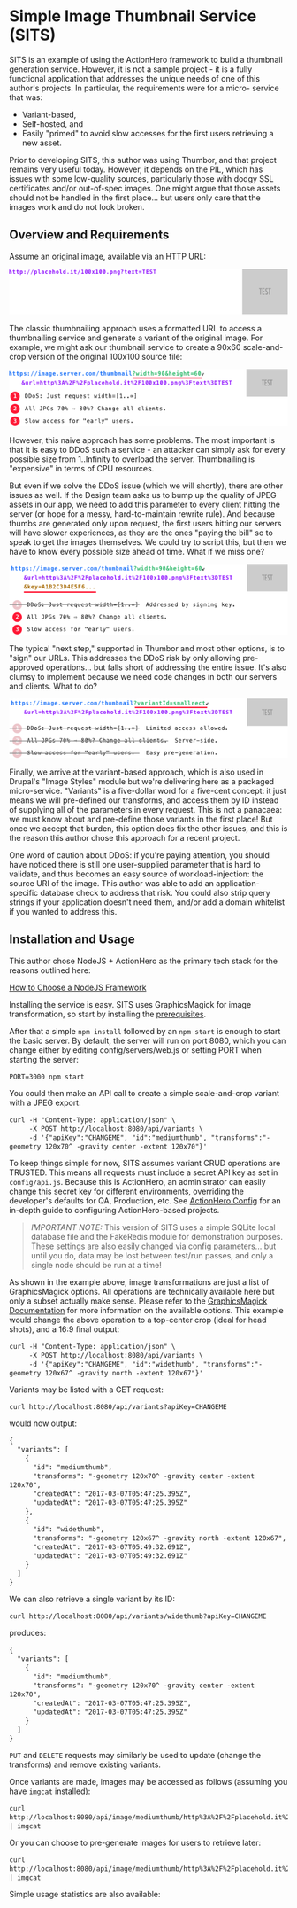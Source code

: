 # Simple Image Thumbnail Service (SITS)

SITS is an example of using the ActionHero framework to build a thumbnail
generation service. However, it is not a sample project - it is a fully
functional application that addresses the unique needs of one of this
author's projects. In particular, the requirements were for a micro-
service that was:

* Variant-based,
* Self-hosted, and
* Easily "primed" to avoid slow accesses for the first users retrieving
a new asset.

Prior to developing SITS, this author was using Thumbor, and that
project remains very useful today. However, it depends on the PIL, which
has issues with some low-quality sources, particularly those with dodgy
SSL certificates and/or out-of-spec images. One might argue that those
assets should not be handled in the first place... but users only care
that the images work and do not look broken.

## Overview and Requirements

Assume an original image, available via an HTTP URL:

![Original Image](https://raw.githubusercontent.com/crrobinson14/sits/master/docs/original.png)

The classic thumbnailing approach uses a formatted URL to access a
thumbnailing service and generate a variant of the original image. For
example, we might ask our thumbnail service to create a 90x60
scale-and-crop version of the original 100x100 source file:

![Classic Approach](https://raw.githubusercontent.com/crrobinson14/sits/master/docs/classic.png)

However, this naive approach has some problems. The most important is that
it is easy to DDoS such a service - an attacker can simply ask for every
possible size from 1..Infinity to overload the server. Thumbnailing is
"expensive" in terms of CPU resources.

But even if we solve the DDoS issue (which we will shortly), there are
other issues as well. If the Design team asks us to bump up the quality
of JPEG assets in our app, we need to add this parameter to every client
hitting the server (or hope for a messy, hard-to-maintain rewrite rule).
And because thumbs are generated only upon request, the first users
hitting our servers will have slower experiences, as they are the ones
"paying the bill" so to speak to get the images themselves. We could
try to script this, but then we have to know every possible size ahead
of time. What if we miss one?

![Signed URLs](https://raw.githubusercontent.com/crrobinson14/sits/master/docs/signed.png)

The typical "next step," supported in Thumbor and most other options, is
to "sign" our URLs. This addresses the DDoS risk by only allowing pre-
approved operations... but falls short of addressing the entire issue.
It's also clumsy to implement because we need code changes in both our
servers and clients. What to do?

![Variant Approach](https://raw.githubusercontent.com/crrobinson14/sits/master/docs/variant.png)

Finally, we arrive at the variant-based approach, which is also used in
Drupal's "Image Styles" module but we're delivering here as a packaged
micro-service. "Variants" is a five-dollar word for a five-cent concept:
it just means we will pre-defined our transforms, and access them by
ID instead of supplying all of the parameters in every request.
This is not a panacaea: we must know about and pre-define those variants
in the first place! But once we accept that burden, this option does fix
the other issues, and this is the reason this author chose this approach
for a recent project.

One word of caution about DDoS: if you're paying attention, you should
have noticed there is still one user-supplied parameter that is hard to
validate, and thus becomes an easy source of workload-injection: the
source URI of the image. This author was able to add an application-
specific database check to address that risk. You could also strip query
strings if your application doesn't need them, and/or add a domain
whitelist if you wanted to address this.

## Installation and Usage

This author chose NodeJS + ActionHero as the primary tech stack for the
reasons outlined here:

[How to Choose a NodeJS
Framework](https://medium.com/@CodeAndBiscuits/how-to-choose-a-nodejs-framework-a8a44bf73ad4#.i9ooww31u)

Installing the service is easy. SITS uses GraphicsMagick for image
transformation, so start by installing the
[prerequisites](https://github.com/aheckmann/gm#getting-started).

After that a simple `npm install` followed by an `npm start` is enough
to start the basic server. By default, the server will run on port 8080,
which you can change either by editing config/servers/web.js or setting
PORT when starting the server:

    PORT=3000 npm start

You could then make an API call to create a simple scale-and-crop
variant with a JPEG export:

    curl -H "Content-Type: application/json" \
         -X POST http://localhost:8080/api/variants \
         -d '{"apiKey":"CHANGEME", "id":"mediumthumb", "transforms":"-geometry 120x70^ -gravity center -extent 120x70"}'

To keep things simple for now, SITS assumes variant CRUD operations are
TRUSTED. This means all requests must include a secret API key as set in
`config/api.js`. Because this is ActionHero, an administrator can easily
change this secret key for different environments, overriding the developer's
defaults for QA, Production, etc. See [ActionHero
Config](https://www.actionherojs.com/docs/core/#config)
for an in-depth guide to configuring ActionHero-based projects.

> *IMPORTANT NOTE:* This version of SITS uses a simple SQLite local
database file and the FakeRedis module for demonstration purposes.
These settings are also easily changed via config parameters... but
until you do, data may be lost between test/run passes, and only a single
node should be run at a time!

As shown in the example above, image transformations are just a list of
GraphicsMagick options. All operations are technically available here
but only a subset actually make sense. Please refer to the [GraphicsMagick
Documentation](http://www.graphicsmagick.org/GraphicsMagick.html) for
more information on the available options. This example would change
the above operation to a top-center crop (ideal for head shots), and a
16:9 final output:

    curl -H "Content-Type: application/json" \
         -X POST http://localhost:8080/api/variants \
         -d '{"apiKey":"CHANGEME", "id":"widethumb", "transforms":"-geometry 120x67^ -gravity north -extent 120x67"}'

Variants may be listed with a GET request:

    curl http://localhost:8080/api/variants?apiKey=CHANGEME

would now output:

    {
      "variants": [
        {
          "id": "mediumthumb",
          "transforms": "-geometry 120x70^ -gravity center -extent 120x70",
          "createdAt": "2017-03-07T05:47:25.395Z",
          "updatedAt": "2017-03-07T05:47:25.395Z"
        },
        {
          "id": "widethumb",
          "transforms": "-geometry 120x67^ -gravity north -extent 120x67",
          "createdAt": "2017-03-07T05:49:32.691Z",
          "updatedAt": "2017-03-07T05:49:32.691Z"
        }
      ]
    }

We can also retrieve a single variant by its ID:

    curl http://localhost:8080/api/variants/widethumb?apiKey=CHANGEME

produces:

    {
      "variants": [
        {
          "id": "mediumthumb",
          "transforms": "-geometry 120x70^ -gravity center -extent 120x70",
          "createdAt": "2017-03-07T05:47:25.395Z",
          "updatedAt": "2017-03-07T05:47:25.395Z"
        }
      ]
    }

`PUT` and `DELETE` requests may similarly be used to update (change
the transforms) and remove existing variants.

Once variants are made, images may be accessed as follows (assuming you
have `imgcat` installed):

    curl http://localhost:8080/api/image/mediumthumb/http%3A%2F%2Fplacehold.it%2F100x100.png%3Ftext%3DTEST | imgcat

Or you can choose to pre-generate images for users to retrieve later:

    curl http://localhost:8080/api/image/mediumthumb/http%3A%2F%2Fplacehold.it%2F100x100.png%3Ftext%3DTEST | imgcat

Simple usage statistics are also available:

